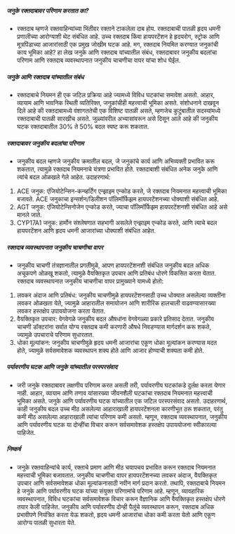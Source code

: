 ##### जनुके रक्तदाबावर परिणाम करतात का?
* रक्तदाब म्हणजे रक्तवाहिन्यांच्या भिंतीवर रक्ताने टाकलेला दाब होय. रक्तदाबाची पातळी हृदय धमनी प्रणालीच्या आरोग्याशी थेट संबंधित आहे. उच्च रक्तदाब किंवा हायपरटेंशन हे हृदयरोग, स्ट्रोक आणि मूत्रपिंडाच्या आजारांसाठी एक प्रमुख जोखीम घटक आहे. मग, रक्तदाब नियमित करण्यात जनुकांची काय भूमिका आहे? हा लेख जनुके आणि रक्तदाब यांच्यातील संबंध, रक्तदाबावर जनुकीय बदलांचा परिणाम आणि रक्तदाब व्यवस्थापनात जनुकीय चाचणीचा वापर यांचा शोध घेईल.

##### जनुके आणि रक्तदाब यांच्यातील संबंध
* रक्तदाबाचे नियमन ही एक जटिल प्रक्रिया आहे ज्यामध्ये विविध घटकांचा समावेश असतो. आहार, व्यायाम आणि भावनिक स्थिती व्यतिरिक्त, जनुकांचीही महत्त्वाची भूमिका असते. संशोधनाने दाखवून दिले आहे की रक्तदाबामध्ये वंशागततेची एक विशिष्ट पातळी असते, म्हणजेच कुटुंबातील सदस्यांमध्ये रक्तदाबाची पातळी सारखीच असते. जुळ्यांवरील अभ्यासांवरून असे दिसून आले आहे की जनुकीय घटक रक्तदाबातील 30% ते 50% बदल स्पष्ट करू शकतात.

##### रक्तदाबावर जनुकीय बदलांचा परिणाम
* जनुकीय बदल म्हणजे जनुकीय क्रमातील बदल, जे जनुकांचे कार्य आणि अभिव्यक्ती प्रभावित करू शकतात, त्यामुळे रक्तदाब नियमनाचे यंत्रणा प्रभावित होते. रक्तदाबाशी संबंधित अनेक जनुके आणि त्यांचे बदल ओळखले गेले आहेत. उदाहरणार्थ:

1. ACE जनुक: एंजियोटेन्सिन-कन्व्हर्टिंग एन्झाइम एन्कोड करते, जे रक्तदाब नियमनात महत्त्वाची भूमिका बजावते. ACE जनुकाचा इन्सर्शन/डिलीशन पॉलिमॉर्फिझम हायपरटेंशनच्या धोक्याशी संबंधित आहे.
2. AGT जनुक: एंजियोटेन्सिनोजेन एन्कोड करते, ज्याचा पॉलिमॉर्फिझम हायपरटेंशनशी संबंधित आहे असे मानले जाते.
3. CYP17A1 जनुक: हार्मोन संश्लेषणात सहभागी असलेले एन्झाइम एन्कोड करते, आणि त्याचे बदल हायपरटेंशन आणि हृदय धमनी आजारांच्या धोक्याशी संबंधित आहेत.

##### रक्तदाब व्यवस्थापनात जनुकीय चाचणीचा वापर
* जनुकीय चाचणी तंत्रज्ञानातील प्रगतीमुळे, आपण हायपरटेंशनशी संबंधित जनुकीय बदल अधिक अचूकपणे ओळखू शकतो, त्यामुळे वैयक्तिकृत उपचार आणि प्रतिबंध धोरणे विकसित करता येतात. रक्तदाब व्यवस्थापनात जनुकीय चाचणीचा वापर प्रामुख्याने यामध्ये होतो:

1. लवकर अंदाज आणि प्रतिबंध: जनुकीय चाचणीमुळे हायपरटेंशनसाठी उच्च धोक्यात असलेल्या व्यक्तींना लवकर ओळखता येते, ज्यामुळे आहारातील समायोजन आणि शारीरिक हालचाली वाढवण्यासारख्या लवकर हस्तक्षेप उपाययोजना करता येतात.
2. वैयक्तिकृत उपचार: वेगवेगळे जनुकीय बदल औषधांना वेगवेगळ्या प्रकारे प्रतिसाद देतात. जनुकीय चाचणी डॉक्टरांना सर्वात योग्य रक्तदाब कमी करणारी औषधे निवडण्यास मार्गदर्शन करू शकते, ज्यामुळे उपचाराचे परिणाम सुधारतात.
3. धोका मूल्यांकन: जनुकीय चाचणीमुळे हृदय धमनी आजारांचा एकूण धोका मूल्यांकन करण्यास मदत होते, ज्यामुळे सर्वसमावेशक व्यवस्थापन शक्य होते आणि आजार होण्याची शक्यता कमी होते.

##### पर्यावरणीय घटक आणि जनुके यांच्यातील परस्परसंवाद
* जरी जनुके रक्तदाबावर लक्षणीय परिणाम करत असली तरी, पर्यावरणीय घटकांकडे दुर्लक्ष करता येणार नाही. आहार, व्यायाम आणि तणाव यांसारख्या जीवनशैली घटकांचा रक्तदाब नियमनात महत्त्वाची भूमिका असते. जनुके आणि पर्यावरणीय घटक यांच्यातील एक जटिल परस्परसंवाद असतो. उदाहरणार्थ, काही जनुकीय बदल उच्च मीठ असलेल्या आहाराखाली हायपरटेंशनला कारणीभूत ठरू शकतात, परंतु कमी मीठ असलेल्या आहाराखाली त्यांचा परिणाम कमी असतो. म्हणून, रक्तदाब व्यवस्थापनात, जनुकीय आणि पर्यावरणीय घटक या दोन्हींचा विचार करून सर्वसमावेशक हस्तक्षेप उपाययोजना स्वीकारल्या पाहिजेत.

##### निष्कर्ष
* जनुके रक्तवाहिन्यांचे कार्य, रक्ताचे प्रमाण आणि मीठ चयापचय प्रभावित करून रक्तदाब नियमनात महत्त्वाची भूमिका बजावतात. जनुकीय चाचणीचा वापर हायपरटेंशनच्या लवकर अंदाज, वैयक्तिकृत उपचार आणि सर्वसमावेशक धोका मूल्यांकनासाठी नवीन मार्ग प्रदान करतो. तथापि, रक्तदाबाचे नियमन हे जनुके आणि पर्यावरणीय घटक यांच्या संयुक्त परिणामांचे परिणाम आहे. म्हणून, व्यावहारिक व्यवस्थापनात, विविध घटकांचा सर्वसमावेशक विचार करून वैज्ञानिक आणि वैयक्तिकृत हस्तक्षेप धोरणे तयार केली पाहिजेत. जनुकीय आणि पर्यावरणीय दोन्ही पैलूंचे व्यवस्थापन करून, रक्तदाब अधिक प्रभावीपणे नियंत्रित करता येऊ शकतो, हृदय धमनी आजारांचा धोका कमी करता येतो आणि एकूण आरोग्य पातळी सुधारता येते.